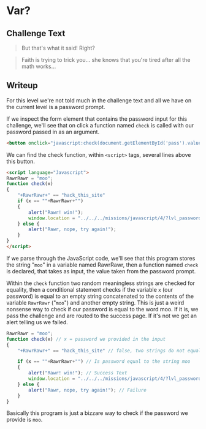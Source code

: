 # Var?

## Challenge Text

> But that's what it said! Right?

> Faith is trying to trick you... she knows that you're tired after all the math works...

## Writeup

For this level we're not told much in the challenge text and all we have on the current level is a password prompt.

If we inspect the form element that contains the password input for this challenge, we'll see that on click a function named ```check``` is called with our password passed in as an argument.

```html
<button onclick="javascript:check(document.getElementById('pass').value)">Check Password</button>
```

We can find the check function, within ```<script>``` tags, several lines above this button.

```html
<script language="Javascript">
RawrRawr = "moo";
function check(x)
{
    "+RawrRawr+" == "hack_this_site"
    if (x == ""+RawrRawr+"")
    {
        alert("Rawr! win!");
        window.location = "../../../missions/javascript/4/?lvl_password="+x;
    } else {
        alert("Rawr, nope, try again!");
    }
}
</script>
```

If we parse through the JavaScript code, we'll see that this program stores the string "```moo```" in a variable named RawrRawr, then a function named ```check``` is declared, that takes as input, the value taken from the password prompt.

Within the ```check``` function two random meaningless strings are checked for equality, then a conditional statement checks if the variable ```x``` (our password) is equal to an empty string concatenated to the contents of the variable ```RawrRawr``` ("```moo```") and another empty string. This is just a weird nonsense way to check if our password is equal to the word moo. If it is, we pass the challenge and are routed to the success page. If it's not we get an alert telling us we failed.

```js
RawrRawr = "moo";
function check(x) // x = password we provided in the input
{
    "+RawrRawr+" == "hack_this_site" // false, two strings do not equal each other.

    if (x == ""+RawrRawr+"") // Is password equal to the string moo
    {
        alert("Rawr! win!"); // Success Text
        window.location = "../../../missions/javascript/4/?lvl_password="+x; // Reroute current page to success page
    } else {
        alert("Rawr, nope, try again!"); // Failure
    }
}
```

Basically this program is just a bizzare way to check if the password we provide is ```moo```.
